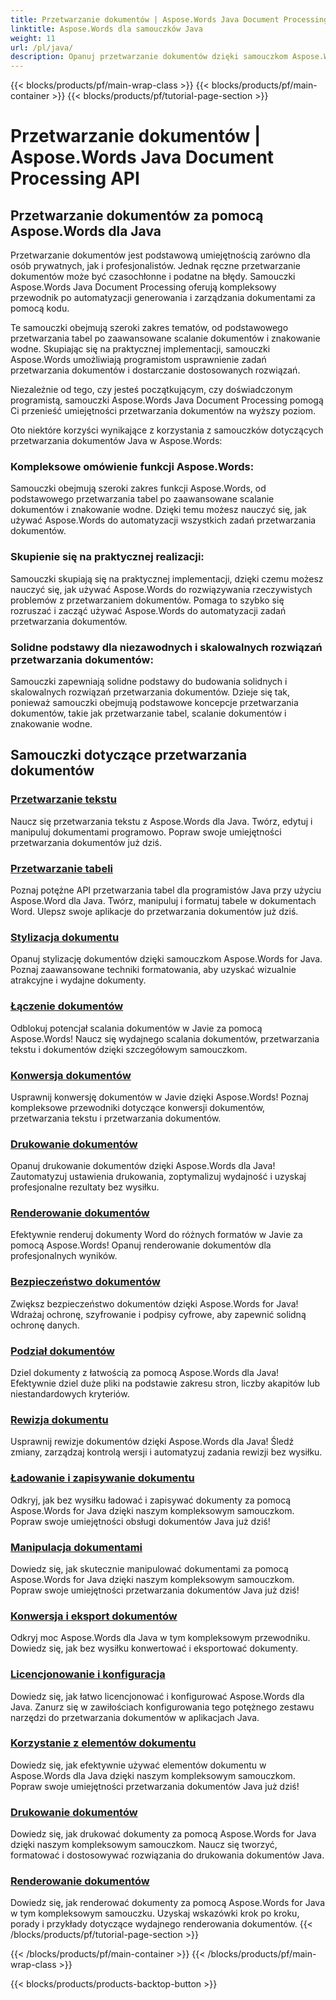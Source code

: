 ```yaml
---
title: Przetwarzanie dokumentów | Aspose.Words Java Document Processing API
linktitle: Aspose.Words dla samouczków Java
weight: 11
url: /pl/java/
description: Opanuj przetwarzanie dokumentów dzięki samouczkom Aspose.Words Java. Naucz się przetwarzania tekstu, przetwarzania tabel, scalania i nie tylko. Automatyzuj zadania związane z dokumentami w sposób efektywny.
---
```


{{< blocks/products/pf/main-wrap-class >}}
{{< blocks/products/pf/main-container >}}
{{< blocks/products/pf/tutorial-page-section >}}

# Przetwarzanie dokumentów | Aspose.Words Java Document Processing API

## Przetwarzanie dokumentów za pomocą Aspose.Words dla Java
Przetwarzanie dokumentów jest podstawową umiejętnością zarówno dla osób prywatnych, jak i profesjonalistów. Jednak ręczne przetwarzanie dokumentów może być czasochłonne i podatne na błędy. Samouczki Aspose.Words Java Document Processing oferują kompleksowy przewodnik po automatyzacji generowania i zarządzania dokumentami za pomocą kodu.

Te samouczki obejmują szeroki zakres tematów, od podstawowego przetwarzania tabel po zaawansowane scalanie dokumentów i znakowanie wodne. Skupiając się na praktycznej implementacji, samouczki Aspose.Words umożliwiają programistom usprawnienie zadań przetwarzania dokumentów i dostarczanie dostosowanych rozwiązań.

Niezależnie od tego, czy jesteś początkującym, czy doświadczonym programistą, samouczki Aspose.Words Java Document Processing pomogą Ci przenieść umiejętności przetwarzania dokumentów na wyższy poziom.

Oto niektóre korzyści wynikające z korzystania z samouczków dotyczących przetwarzania dokumentów Java w Aspose.Words:

### Kompleksowe omówienie funkcji Aspose.Words: 
Samouczki obejmują szeroki zakres funkcji Aspose.Words, od podstawowego przetwarzania tabel po zaawansowane scalanie dokumentów i znakowanie wodne. Dzięki temu możesz nauczyć się, jak używać Aspose.Words do automatyzacji wszystkich zadań przetwarzania dokumentów.
### Skupienie się na praktycznej realizacji: 
Samouczki skupiają się na praktycznej implementacji, dzięki czemu możesz nauczyć się, jak używać Aspose.Words do rozwiązywania rzeczywistych problemów z przetwarzaniem dokumentów. Pomaga to szybko się rozruszać i zacząć używać Aspose.Words do automatyzacji zadań przetwarzania dokumentów.
### Solidne podstawy dla niezawodnych i skalowalnych rozwiązań przetwarzania dokumentów:
Samouczki zapewniają solidne podstawy do budowania solidnych i skalowalnych rozwiązań przetwarzania dokumentów. Dzieje się tak, ponieważ samouczki obejmują podstawowe koncepcje przetwarzania dokumentów, takie jak przetwarzanie tabel, scalanie dokumentów i znakowanie wodne.
## Samouczki dotyczące przetwarzania dokumentów
### [Przetwarzanie tekstu](./word-processing/) 
Naucz się przetwarzania tekstu z Aspose.Words dla Java. Twórz, edytuj i manipuluj dokumentami programowo. Popraw swoje umiejętności przetwarzania dokumentów już dziś.
### [Przetwarzanie tabeli](./table-processing/)
Poznaj potężne API przetwarzania tabel dla programistów Java przy użyciu Aspose.Word dla Java. Twórz, manipuluj i formatuj tabele w dokumentach Word. Ulepsz swoje aplikacje do przetwarzania dokumentów już dziś.
### [Stylizacja dokumentu](./document-styling/)
Opanuj stylizację dokumentów dzięki samouczkom Aspose.Words for Java. Poznaj zaawansowane techniki formatowania, aby uzyskać wizualnie atrakcyjne i wydajne dokumenty. 
### [Łączenie dokumentów](./document-merging/)
Odblokuj potencjał scalania dokumentów w Javie za pomocą Aspose.Words! Naucz się wydajnego scalania dokumentów, przetwarzania tekstu i dokumentów dzięki szczegółowym samouczkom. 
### [Konwersja dokumentów](./document-converting/)
Usprawnij konwersję dokumentów w Javie dzięki Aspose.Words! Poznaj kompleksowe przewodniki dotyczące konwersji dokumentów, przetwarzania tekstu i przetwarzania dokumentów.
### [Drukowanie dokumentów](./document-printing/)
Opanuj drukowanie dokumentów dzięki Aspose.Words dla Java! Zautomatyzuj ustawienia drukowania, zoptymalizuj wydajność i uzyskaj profesjonalne rezultaty bez wysiłku.
### [Renderowanie dokumentów](./document-rendering/)
Efektywnie renderuj dokumenty Word do różnych formatów w Javie za pomocą Aspose.Words! Opanuj renderowanie dokumentów dla profesjonalnych wyników.
### [Bezpieczeństwo dokumentów](./document-security/)
Zwiększ bezpieczeństwo dokumentów dzięki Aspose.Words for Java! Wdrażaj ochronę, szyfrowanie i podpisy cyfrowe, aby zapewnić solidną ochronę danych. 
### [Podział dokumentów](./document-splitting/)
Dziel dokumenty z łatwością za pomocą Aspose.Words dla Java! Efektywnie dziel duże pliki na podstawie zakresu stron, liczby akapitów lub niestandardowych kryteriów.
### [Rewizja dokumentu](./document-revision/)
Usprawnij rewizje dokumentów dzięki Aspose.Words dla Java! Śledź zmiany, zarządzaj kontrolą wersji i automatyzuj zadania rewizji bez wysiłku. 
### [Ładowanie i zapisywanie dokumentu](./document-loading-and-saving/)
Odkryj, jak bez wysiłku ładować i zapisywać dokumenty za pomocą Aspose.Words for Java dzięki naszym kompleksowym samouczkom. Popraw swoje umiejętności obsługi dokumentów Java już dziś!
### [Manipulacja dokumentami](./document-manipulation/)
Dowiedz się, jak skutecznie manipulować dokumentami za pomocą Aspose.Words for Java dzięki naszym kompleksowym samouczkom. Popraw swoje umiejętności przetwarzania dokumentów Java już dziś!
### [Konwersja i eksport dokumentów](./document-conversion-and-export/)
Odkryj moc Aspose.Words dla Java w tym kompleksowym przewodniku. Dowiedz się, jak bez wysiłku konwertować i eksportować dokumenty.
### [Licencjonowanie i konfiguracja](./licensing-and-configuration/)
Dowiedz się, jak łatwo licencjonować i konfigurować Aspose.Words dla Java. Zanurz się w zawiłościach konfigurowania tego potężnego zestawu narzędzi do przetwarzania dokumentów w aplikacjach Java.
### [Korzystanie z elementów dokumentu](./using-document-elements/)
Dowiedz się, jak efektywnie używać elementów dokumentu w Aspose.Words dla Java dzięki naszym kompleksowym samouczkom. Popraw swoje umiejętności przetwarzania dokumentów Java już dziś!
### [Drukowanie dokumentów](./printing-documents/)
Dowiedz się, jak drukować dokumenty za pomocą Aspose.Words for Java dzięki naszym kompleksowym samouczkom. Naucz się tworzyć, formatować i dostosowywać rozwiązania do drukowania dokumentów Java.
### [Renderowanie dokumentów](./rendering-documents/)
Dowiedz się, jak renderować dokumenty za pomocą Aspose.Words for Java w tym kompleksowym samouczku. Uzyskaj wskazówki krok po kroku, porady i przykłady dotyczące wydajnego renderowania dokumentów.
{{< /blocks/products/pf/tutorial-page-section >}}

{{< /blocks/products/pf/main-container >}}
{{< /blocks/products/pf/main-wrap-class >}}

{{< blocks/products/products-backtop-button >}}
